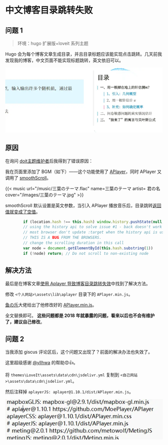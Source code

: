 # 中文博客目录跳转失败




## 问题 1

> 环境：hugo 扩展版+loveit 系列主题

Hugo 会为每个博客文章生成目录，并且目录标题应该能实现点击跳转。几天前我发现我的博客，中文页面不能实现标题跳转，英文依旧可以。

![hugo目录生成](/img/中文博客目录跳转失败.zh-cn-20240523120305243.webp)
## 原因

在询问 [doit主题维护者](https://github.com/HEIGE-PCloud/DoIt/issues/1209)后我得到了错误原因：

我在页面里添加了 BGM（如下）——这个功能使用了 [APIayer](https://github.com/DIYgod/APlayer)，同时 APIayer 又调用了 [smoothScroll](https://github.com/alicelieutier/smoothScroll)。

{{< music url="/music/三葉のテーマ.flac" name=三葉のテーマ artist= 君の名 cover="/images/三葉のテーマ.jpg" >}} 

smoothScroll 默认设置是英文参数，当引入 APIayer 播放音乐后，目录跳转[返回值就变成了空值](https://github.com/alicelieutier/smoothScroll/blob/master/smoothscroll.js#L100)。

```js
        if (location.hash !== this.hash) window.history.pushState(null, null, this.hash)
        // using the history api to solve issue #1 - back doesn't work
        // most browser don't update :target when the history api is used:
        // THIS IS A BUG FROM THE BROWSERS.
        // change the scrolling duration in this call
        var node = document.getElementById(this.hash.substring(1))
        if (!node) return; // Do not scroll to non-existing node
```

## 解决方法

最后是在博客文章[使用 Aplayer 导致博客目录跳转失效](https://blog.wangriyu.wang/2018/06-Aplayer.html)中找到了解决方法。

修改 `<个人网站>\assets\lib\aplayer` 目录下的 `APlayer.min.js`。

[鱼の乐](https://blog.wangriyu.wang/)大佬给出了他修改好的 [APlayer.min.js](https://src.wangriyu.wang/lib/Aplayer/APlayer.min.js)。

全文替换即可。
**这些问题都是 2018 年就暴露的问题，看来以后也不会有维护了，建议自己修改**。
## 问题 2

当我添加 giscus 评论区后，这个问题又出现了？前面的解决办法也失效了。

这里超级感谢 [@yllhwa](https://blog.yllhwa.com/) 的帮助😍👍。

将 `themes\LoveIt\assets\data\cdn\jsdelivr.yml` 复制到 `<自己网站>\assets\data\cdn\jsdelivr.yml`。

然后注释掉 `aplayerJS: aplayer@1.10.1/dist/APlayer.min.js`。

![看来最后还是出现在调用问题上](/img/中文博客目录跳转失败.zh-cn-20240717214838677.webp)


